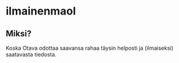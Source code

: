 # ilmainenmaol

## Miksi?
Koska Otava odottaa saavansa rahaa täysin helposti ja (ilmaiseksi) saatavasta tiedosta.
